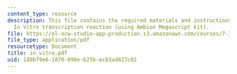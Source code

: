 ```yaml
---
content_type: resource
description: This file contains the required materials and instructions to carry out
  In Vitro transcription reaction (using Ambion Megascript kit).
file: https://ol-ocw-studio-app-production.s3.amazonaws.com/courses/7-16-experimental-molecular-biology-biotechnology-ii-spring-2005/1d8bf9e61870698eb25bec63ad827c02_in_vitro.pdf
file_type: application/pdf
resourcetype: Document
title: in_vitro.pdf
uid: 1d8bf9e6-1870-698e-b25b-ec63ad827c02
---
```

